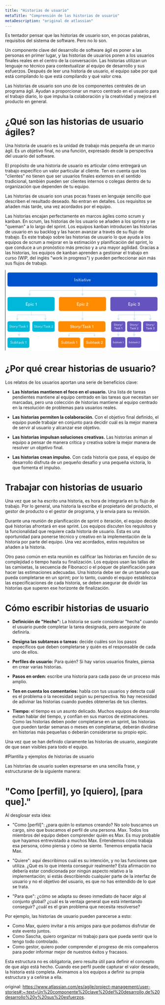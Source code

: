 ```yaml
---
title: "Historias de usuario"
metaTitle: "Comprensión de las historias de usuario"
metaDescription: "original de atlassian"
---
```


Es tentador pensar que las historias de usuario son, en pocas palabras, requisitos del sistema de software. Pero no lo son. 

Un componente clave del desarrollo de software ágil es poner a las personas en primer lugar, y las historias de usuarios ponen a los usuarios finales reales en el centro de la conversación. Las historias utilizan un lenguaje no técnico para contextualizar al equipo de desarrollo y sus esfuerzos. Después de leer una historia de usuario, el equipo sabe por qué está compilando lo que está compilando y qué valor crea.

Las historias de usuario son uno de los componentes centrales de un programa ágil. Ayudan a proporcionar un marco centrado en el usuario para el trabajo diario, lo que impulsa la colaboración y la creatividad y mejora el producto en general.

# **¿Qué son las historias de usuario ágiles?**

Una historia de usuario es la unidad de trabajo más pequeña de un marco ágil. Es un objetivo final, no una función, expresado desde la perspectiva del usuario del software.

El propósito de una historia de usuario es articular cómo entregará un trabajo específico un valor particular al cliente. Ten en cuenta que los "clientes" no tienen que ser usuarios finales externos en el sentido tradicional, también pueden ser clientes internos o colegas dentro de tu organización que dependen de tu equipo.

Las historias de usuario son unas pocas frases en lenguaje sencillo que describen el resultado deseado. No entran en detalles. Los requisitos se añaden más tarde, una vez acordados por el equipo.

Las historias encajan perfectamente en marcos ágiles como scrum y kanban. En scrum, las historias de los usuario se añaden a los sprints y se "queman" a lo largo del sprint. Los equipos kanban introducen las historias de usuario en su backlog y las hacen avanzar a través de su flujo de trabajo. Es este trabajo sobre las historias de usuario lo que ayuda a los equipos de scrum a mejorar en la estimación y planificación del sprint, lo que conduce a un pronóstico más preciso y a una mayor agilidad. Gracias a las historias, los equipos de kanban aprenden a gestionar el trabajo en curso (WIP, del inglés "work in progress") y pueden perfeccionar aún más sus flujos de trabajo.

![image.png](/.attachments/estructura.png)


# ¿Por qué crear historias de usuario?
Los relatos de los usuarios aportan una serie de beneficios clave:

- **Las historias mantienen el foco en el usuario.** Una lista de tareas pendientes mantiene al equipo centrado en las tareas que necesitan ser marcadas, pero una colección de historias mantiene al equipo centrado en la resolución de problemas para usuarios reales.

- **Las historias permiten la colaboración.** Con el objetivo final definido, el equipo puede trabajar en conjunto para decidir cuál es la mejor manera de servir al usuario y alcanzar ese objetivo.

- **Las historias impulsan soluciones creativas.** Las historias animan al equipo a pensar de manera crítica y creativa sobre la mejor manera de resolver un objetivo final.

- **Las historias crean impulso.** Con cada historia que pasa, el equipo de desarrollo disfruta de un pequeño desafío y una pequeña victoria, lo que fomenta el impulso.

# Trabajar con historias de usuario

Una vez que se ha escrito una historia, es hora de integrarla en tu flujo de trabajo. Por lo general, una historia la escribe el propietario del producto, el gestor de producto o el gestor de programa, y la envía para su revisión.

Durante una reunión de planificación de sprint o iteración, el equipo decide qué historias afrontará en ese sprint. Los equipos discuten los requisitos y la funcionalidad que requiere cada historia de usuario. Esta es una oportunidad para ponerse técnico y creativo en la implementación de la historia por parte del equipo. Una vez acordados, estos requisitos se añaden a la historia.

Otro paso común en esta reunión es calificar las historias en función de su complejidad o tiempo hasta su finalización. Los equipos usan las tallas de las camisetas, la secuencia de Fibonacci o el póquer de planificación para hacer las estimaciones adecuadas. Una historia debe ser de un tamaño que pueda completarse en un sprint; por lo tanto, cuando el equipo establezca las especificaciones de cada historia, se deben asegurar de dividir las historias que superen ese horizonte de finalización.

# Cómo escribir historias de usuario

- **Definición de "Hecho":** La historia se suele considerar "hecha" cuando el usuario puede completar la tarea designada, pero asegúrate de definirla.

- **Designa las subtareas o tareas:** decide cuáles son los pasos específicos que deben completarse y quién es el responsable de cada uno de ellos.

- **Perfiles de usuario:** Para quién? Si hay varios usuarios finales, piensa en crear varias historias.

- **Pasos en orden:** escribe una historia para cada paso de un proceso más amplio.

- **Ten en cuenta los comentarios:** habla con tus usuarios y detecta cuál es el problema o la necesidad según su perspectiva. No hay necesidad de adivinar las historias cuando puedes obtenerlas de tus clientes.

- **Tiempo:** el tiempo es un asunto delicado. Muchos equipos de desarrollo evitan hablar del tiempo, y confían en sus marcos de estimaciones. Como las historias deben poder completarse en un sprint, las historias que pueden tardar semanas o meses en completarse, deberán dividirse en historias más pequeñas o deberán considerarse su propio epic.
 
Una vez que se han definido claramente las historias de usuario, asegúrate de que sean visibles para todo el equipo.

#Plantilla y ejemplos de historias de usuario

Las historias de usuario suelen expresarse en una sencilla frase, y estructurarse de la siguiente manera:

# "Como [perfil], yo [quiero], [para que]."

Al desglosar esta idea: 

- "Como [perfil]": ¿para quién lo estamos creando? No solo buscamos un cargo, sino que buscamos el perfil de una persona. Max. Todos los miembros del equipo deben comprender quién es Max. Es muy probable que hayamos entrevistado a muchos Max. Entendemos cómo trabaja esa persona, cómo piensa y cómo se siente. Tenemos empatía hacia Max.

- "Quiere": aquí describimos cuál es su intención, y no las funciones que utiliza. ¿Qué es lo que intenta conseguir realmente? Esta afirmación no debería estar condicionada por ningún aspecto relativo a la implementación; si estás describiendo cualquier parte de la interfaz de usuario y no el objetivo del usuario, es que no has entendido de lo que se trata.

- "Para que": ¿cómo se adapta su deseo inmediato de hacer algo al conjunto global? ¿cuál es la ventaja general que está intentando conseguir? ¿cuál es el gran problema que necesita resolverse?

Por ejemplo, las historias de usuario pueden parecerse a esto:

- Como Max, quiero invitar a mis amigos para que podamos disfrutar de este evento juntos.
- Como Sascha, quiero organizar mi trabajo para que pueda sentir que lo tengo todo controlado. 
- Como gestor, quiero poder comprender el progreso de mis compañeros para poder informar mejor de nuestros éxitos y fracasos. 

Esta estructura no es obligatoria, pero resulta útil para definir el concepto de que algo está hecho. Cuando ese perfil puede capturar el valor deseado, la historia está completa. Animamos a los equipos a definir su propia estructura y a ceñirse a ella.










original: https://www.atlassian.com/es/agile/project-management/user-stories#:~:text=Un%20componente%20clave%20del%20desarrollo,de%20desarrollo%20y%20sus%20esfuerzos.
